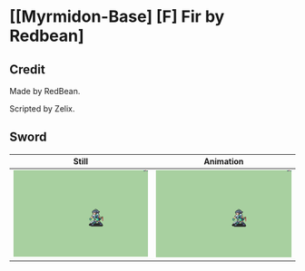 # [\[Myrmidon-Base\] \[F\] Fir by Redbean]

## Credit

Made by RedBean. 

Scripted by Zelix.
	
## Sword

| Still | Animation |
| :---: | :-------: |
| ![Sword still](./Sword_000.png) | ![Sword animation](./Sword.gif) |
